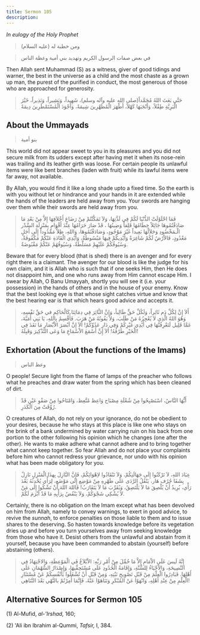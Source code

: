 ```yaml
---
title: Sermon 105
description: 
---
```


*In eulogy of the Holy Prophet*

> ومن خطبة له (عليه السلام)

> في بعض صفات الرسول الكريم وتهديد بني أمية وعظة الناس

Then Allah sent Muhammad (S) as a witness, giver of good tidings and
warner, the best in the universe as a child and the most chaste as a
grown up man, the purest of the purified in conduct, the most generous
of those who are approached for generosity.

> حَتَّى بَعَثَ اللهُ مُحَمَّداً(صلى الله عليه وآله وسلم)، شَهِيداً، وَبَشِيراً، وَنَذِيراً،
> خَيْرَ الْبَرِيَّةِ طِفْلاً، وَأَنْجَبَهَا كَهْلاً، أَطْهَرَ الْمُطَهَّرِينَ شِيمَةً، وَأَجْوَدَ الْمُسْتَمْطَرِينَ
> دِيمَةً

## About the Ummayads

> بنو أمية

This world did not appear sweet to you in its pleasures and you did not
secure milk from its udders except after having met it when its
nose-rein was trailing and its leather girth was loose. For certain
people its unlawful items were like bent branches (laden with fruit)
while its lawful items were far away, not available.

By Allah, you would find it like a long shade upto a fixed time. So the
earth is with you without let or hindrance and your hands in it are
extended while the hands of the leaders are held away from you. Your
swords are hanging over them while their swords are held away from you.

> فَمَا احْلَوْلَتْ الدُّنْيَا لَكُمْ فِي لَذَّتِهَا، وَلاَ تَمَكَّنْتُمْ مِنْ رَضَاعِ أَخْلاَفِهَا إِلاَّ مِنْ بَعْدِ
> مَا صَادَفْتُمُوهَا جَائِلاً خِطَامُهَا قَلِقاً وَضِينُهَا ، قَدْ صَارَ حَرَامُهَا عِنْدَ أَقْوَامٍ بِمَنْزِلَةِ
> السِّدْر الْـمَخْضُودِ وَحَلاَلُهَا بَعِيداً غَيْرَ مَوْجُودٍ، وَصَادَفْتُمُوهَا، وَاللهِ، ظِلاًّ مَمْدُوداً
> إِلَى أَجَلٍ مَعْدُودٍ، فَالاْرْضُ لَكُمْ شَاغِرَةٌ وَأَيْدِيكُمْ فِيهَا مَبْسُوطَةٌ، وَأَيْدِي الْقَادَةِ عَنْكُمْ
> مَكْفُوفَةٌ، وَسُيُوفُكُمْ عَلَيْهِمْ مَسَلَّطَةٌ، وَسُيُوفُهُمْ عَنْكُمْ مَقْبُوضَةٌ.

Beware that for every blood (that is shed) there is an avenger and for
every right there is a claimant. The avenger for our blood is like the
judge for his own claim, and it is Allah who is such that if one seeks
Him, then He does not disappoint him, and one who runs away from Him
cannot escape Him. I swear by Allah, O Banu Umayyah, shortly you will
see it (i.e. your possession) in the hands of others and in the house of
your enemy. Know that the best looking eye is that whose sight catches
virtue and know that the best hearing ear is that which hears good
advice and accepts it.

> أَلاَ إِنَّ لِكُلِّ دَم ثَائِراً، وَلَكُلِّ حَقٍّ طَالِباً، وَإِنَّ الثَّائِرَ فِي دِمَائِنَا كَالْحَاكِمِ في حَقِّ
> نَفْسِهِ، وَهُوَ اللهُ الَّذِي لاَ يُعْجِزُهُ مَنْ طَلَبَ، وَلاَ يَفُوتُهُ مَنْ هَرَبَ. فَأُقْسِمُ بِاللهِ، يَا
> بَنِي أُمَيَّةَ، عَمَّا قَلِيل لَتَعْرِفُنَّهَا فِي أَيْدِي غَيْرِكُمْ وَفِي دَارِ عَدُوِّكُمْ! أَلاَ إِنَّ أبْصَرَ
> الاْبْصَارِ مَا نَفَذَ فِي الْخَيْرِ طَرْفُهُ! أَلاَ إِنَّ أَسْمَعَ الاْسْمَاعِ مَا وَعَى التَّذْكِيرَ
> وَقَبِلَهُ!

## Exhortation (About the functions of the Imams)

> وعظ الناس

O people! Secure light from the flame of lamps of the preacher who
follows what he preaches and draw water from the spring which has been
cleaned of dirt.

> أَيُّهَا النَّاسُ، اسْتَصْبِحُوا مِنْ شُعْلَةِ مِصْبَاح وَاعِظ مُتَّعِظ، وَامْتَاحُوا مِنْ صَفْوِ عَيْن قَدْ
> رُوِّقَتْ مِنَ الْكَدَرِ.

O creatures of Allah, do not rely on your ignorance, do not be obedient
to your desires, because he who stays at this place is like one who
stays on the brink of a bank undermined by water carrying ruin on his
back from one portion to the other following his opinion which he
changes (one after the other). He wants to make adhere what cannot
adhere and to bring together what cannot keep together. So fear Allah
and do not place your complaints before him who cannot redress your
grievance, nor undo with his opinion what has been made obligatory for
you.

> عِبَادَ اللهِ، لاَ تَرْكَنُوا إِلَى جَهَالَتِكُمْ، وَلاَ تَنْقَادُوا لاِهْوَائِكُمْ، فَإِنَّ النَّازِلَ
> بِهذَا الْمَنْزِلِ نَازِلٌ بِشَفَا جُرُف هَار، يَنْقُلُ الرَّدَى عَلَى ظَهْرِهِ مِنْ مَوْضِع إِلَى مَوْضَع،
> لِرَأْي يُحْدِثُهُ بَعْدَ رَأْي، يُرِيدُ أَنْ يُلْصِقَ مَا لاَ يَلْتَصِقُ، وَيُقَرِّبَ مَا لاَ يَتَقَارَبُ!
> فَاللهَ اللهَ أَنْ تَشْكُوا إِلَى مَنْ لاَ يُشْكِي شَجْوَكُمْ، وَلاَ يَنْقُضُ بِرَأْيِهِ مَا قَدْ أَبْرَمَ
> لَكُمْ.

Certainly, there is no obligation on the Imam except what has been
devolved on him from Allah, namely to convey warnings, to exert in good
advice, to revive the *sunnah*, to enforce penalties on those liable to
them and to issue shares to the deserving. So hasten towards knowledge
before its vegetation dries up and before you turn yourselves away from
seeking knowledge from those who have it. Desist others from the
unlawful and abstain from it yourself, because you have been commanded
to abstain (yourself) before abstaining (others).

> إِنَّهُ لَيسَ عَلَى الاْمَامِ إِلاَّ مَا حُمِّلَ مِنْ أَمْرِ رَبِّهِ: الاْبْلاَغُ فَي الْمَوْعِظَةِ،
> وَالاجْتِهَادُ فِي النَّصِيحَةِ، وَالاْحْيَاءُ لِلسُّنَّةِ، وَإِقَامَةُ الْحُدُودِ عَلَى مُسْتَحِقِّيهَا،
> وَإِصْدَارُ السُّهْمَانِ عَلَى أَهْلِهَا. فَبَادِرُوا الْعِلْمَ مِنْ قَبْلِ تَصْوِيحِ نَبْتِهِ، وَمِنْ قَبْلِ أَنْ
> تُشْغَلُوا بَأَنْفُسِكُمْ عَنْ مُسْتَثَارِ الْعِلْمِ مِنْ عِنْدِ أَهْلِهِ، وَانْهَوْا عَنْ المُنْكَرِ وَتَنَاهَوْا
> عَنْهُ، فَإِنَّمَا أُمِرْتُمْ بالنَّهْي بَعْدَ التَّنَاهِي!

## Alternative Sources for Sermon 105

\(1\) Al-Mufid, *al-\'Irshad,* 160;

\(2\) 'Ali ibn Ibrahim al-Qummi, *Tafsir,* I, 384.